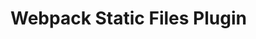 Webpack Static Files Plugin
===============================================================================


